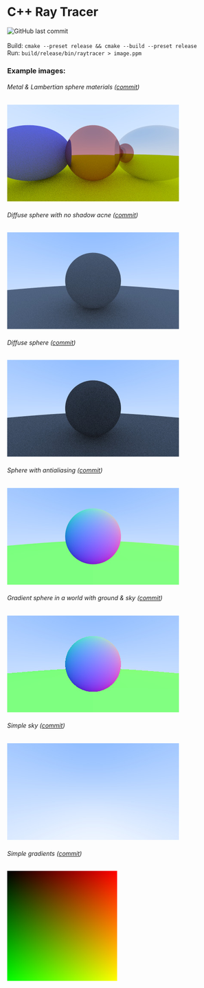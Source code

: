 # C++ Ray Tracer
![GitHub last commit](https://img.shields.io/github/last-commit/allenvox/ray-tracer)<br><br>
Build: `cmake --preset release && cmake --build --preset release`<br>
Run: `build/release/bin/raytracer > image.ppm`
### Example images:
###### Metal & Lambertian sphere materials ([commit](https://github.com/allenvox/ray-tracer/tree/98c76d39869021d35ad793d6fbec21954396d843))
![7](examples/7.jpg)
###### Diffuse sphere with no shadow acne ([commit](https://github.com/allenvox/ray-tracer/tree/8bf74026fe05d62e404a57aa4a8a90bd79651bcd))
![6](examples/6.jpg)
###### Diffuse sphere ([commit](https://github.com/allenvox/ray-tracer/tree/12f7e0e9929322bcb155471779ce426db12a5cd1))
![5](examples/5.jpg)
###### Sphere with antialiasing ([commit](https://github.com/allenvox/ray-tracer/tree/580a02dffecbed07362f1b632d736bb5a16b3565))
![4](examples/4.jpg)
###### Gradient sphere in a world with ground & sky ([commit](https://github.com/allenvox/ray-tracer/tree/266b1e426b31ecb2b4cb4b20fe7b1e9b47c199e9))
![3](examples/3.jpg)
###### Simple sky ([commit](https://github.com/allenvox/ray-tracer/tree/b34d3c142cb37209aaaf5b242efd3f728f1a0066))
![2](examples/2.jpg)
###### Simple gradients ([commit](https://github.com/allenvox/ray-tracer/tree/8744b4b397affb99e536a181ebe93696a20f33f1))
![1](examples/1.jpg)
